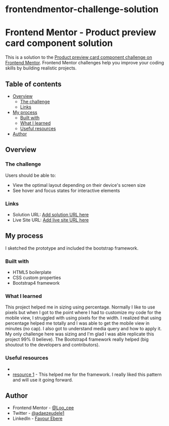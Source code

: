 # frontendmentor-challenge-solution
# Frontend Mentor - Product preview card component solution

This is a solution to the [Product preview card component challenge on Frontend Mentor](https://www.frontendmentor.io/challenges/product-preview-card-component-GO7UmttRfa). Frontend Mentor challenges help you improve your coding skills by building realistic projects.

## Table of contents

- [Overview](#overview)
  - [The challenge](#the-challenge)
  - [Links](#links)
- [My process](#my-process)
  - [Built with](#built-with)
  - [What I learned](#what-i-learned)
  <!-- - [Continued development](#continued-development) -->
  - [Useful resources](#useful-resources)
- [Author](#author)


## Overview

### The challenge

Users should be able to:

- View the optimal layout depending on their device's screen size
- See hover and focus states for interactive elements



### Links

- Solution URL: [Add solution URL here](https://your-solution-url.com)
- Live Site URL: [Add live site URL here](https://your-live-site-url.com)

## My process
  I sketched the prototype and included the bootstrap framework.


### Built with

- HTML5 boilerplate
- CSS custom properties
- Bootstrap4 framework


### What I learned

This project helped me in sizing using percentage. Normally I like to use pixels but when I got to the point where I had to customize my code for the mobile view, I struggled with using pixels for the width. I realized that using percentage helped me totally and I was able to get the mobile view in minutes (no cap).
I also got to understand media query and how to apply it. My only challenge here was sizing and I'm glad I was able replicate this project 99% (I believe).
The Bootstrap4 framework really helped (big shoutout to the developers and contributors).








### Useful resources
-
- [resource 1](https://getbootsrap.com) - This helped me for the framework. I really liked this pattern and will use it going forward.


## Author

<!-- - Website - [Add your name here](https://www.your-site.com) -->
- Frontend Mentor - [@Loo_cee](https://www.frontendmentor.io/profile/Loo_cee)
- Twitter - [@adaezeudele1](https://www.twitter.com/adaezeudele1?s=09)
- LinkedIn - [Favour Ebere](https://www.linkedin.com/in/favour-ebere-79a171231)
